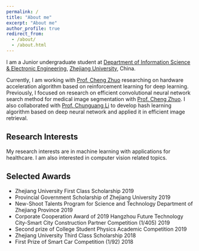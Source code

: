 ```yaml
---
permalink: /
title: "About me"
excerpt: "About me"
author_profile: true
redirect_from: 
  - /about/
  - /about.html
---
```


I am a Junior undergraduate student at [Department of Information Science & Electronic Engineering](http://www.isee.zju.edu.cn/main.htm), [Zhejiang University](http://www.zju.edu.cn/), China.

Currently, I am working with [Prof. Cheng Zhuo](https://person.zju.edu.cn/chengzhuo) researching on hardware acceleration algorithm based on reinforcement learning for deep learning. Previously, I focused on research on efficient convolutional neural network search method for medical image segmentation with [Prof.  Cheng Zhuo](https://person.zju.edu.cn/chengzhuo). I also collaborated with [Prof. Chunguang Li](https://person.zju.edu.cn/cgli) to develop hash learning algorithm based on deep neural network and applied it in efficient image retrieval.



## Research Interests

My research interests are in machine learning with applications for healthcare. I am also interested in computer vision related topics.



## Selected Awards

- Zhejiang University First Class Scholarship                                                                              2019
- Provincial Government Scholarship of Zhejiang University                                                                 2019
- New-Shoot Talents Program for Science and Technology Department of Zhejiang Province                                     2019
- Corporate Cooperation Award of 2019 Hangzhou Future Technology City-Smart City Construction Partner Competition (1/405)  2019
- Second prize of College Student Physics Academic Competition                                                             2019
- Zhejiang University Third Class Scholarship                                                                              2018
- First Prize of Smart Car Competition (1/92)                                                                              2018
